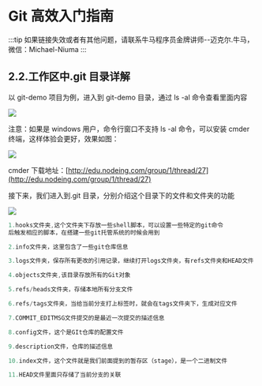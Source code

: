 # Git 高效入门指南

:::tip
如果链接失效或者有其他问题，请联系牛马程序员金牌讲师--迈克尔.牛马，微信：Michael-Niuma
:::

## 2.2.工作区中.git 目录详解

以 git-demo 项目为例，进入到 git-demo 目录，通过 ls -al 命令查看里面内容

![](./img/2019-03-23-09-13-12.png)

注意：如果是 windows 用户，命令行窗口不支持 ls -al 命令，可以安装 cmder 终端，这样体验会更好，效果如图：

![](./img/2019-03-23-09-15-19.png)

cmder 下载地址：[http://edu.nodeing.com/group/1/thread/27](http://edu.nodeing.com/group/1/thread/27)

接下来，我们进入到.git 目录，分别介绍这个目录下的文件和文件夹的功能

![](./img/2019-03-23-09-25-06.png)

```js
1.hooks文件夹,这个文件夹下存放一些shell脚本，可以设置一些特定的git命令
后触发相应的脚本，在搭建一些git托管系统的时候会用到

2.info文件夹，这里包含了一些git仓库信息

3.logs文件夹，保存所有更改的引用记录，继续打开logs文件夹，有refs文件夹和HEAD文件

4.objects文件夹,该目录存放所有的Git对象

5.refs/heads文件夹，存储本地所有分支文件

6.refs/tags文件夹，当给当前分支打上标签时，就会在tags文件夹下，生成对应文件

7.COMMIT_EDITMSG文件提交的是最近一次提交的描述信息

8.config文件，这个是GIt仓库的配置文件

9.description文件，仓库的描述信息

10.index文件，这个文件就是我们前面提到的暂存区（stage），是一个二进制文件

11.HEAD文件里面只存储了当前分支的关联
```
